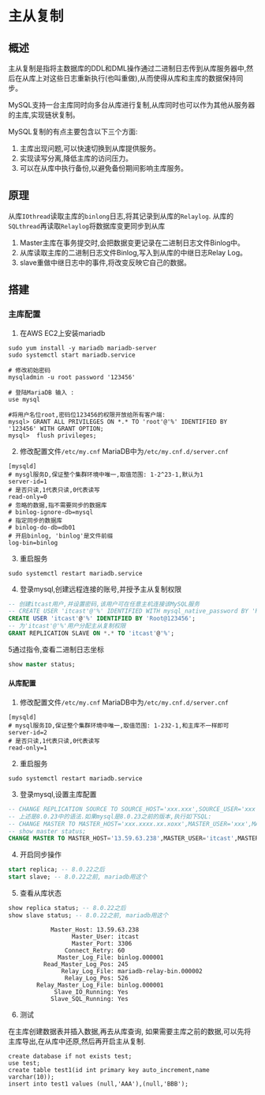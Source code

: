 # 主从复制

## 概述

主从复制是指将主数据库的DDL和DML操作通过二进制日志传到从库服务器中,然后在从库上对这些日志重新执行(也叫重做),从而使得从库和主库的数据保持同步。

MySQL支持一台主库同时向多台从库进行复制,从库同时也可以作为其他从服务器的主库,实现链状复制。

MySQL复制的有点主要包含以下三个方面:
1. 主库出现问题,可以快速切换到从库提供服务。
2.  实现读写分离,降低主库的访问压力。
3.  可以在从库中执行备份,以避免备份期间影响主库服务。

## 原理

从库`IOthread`读取主库的`binlong`日志,将其记录到从库的`Relaylog`. 从库的`SQLthread`再读取`Relaylog`将数据库变更同步到从库

1. Master主库在事务提交时,会把数据变更记录在二进制日志文件Binlog中。
2. 从库读取主库的二进制日志文件Binlog,写入到从库的中继日志Relay Log。
3. slave重做中继日志中的事件,将改变反映它自己的数据。

## 搭建

### 主库配置

1. 在AWS EC2上安装mariadb
```shell
sudo yum install -y mariadb mariadb-server
sudo systemctl start mariadb.service

# 修改初始密码
mysqladmin -u root password '123456'

# 登陆MariaDB 输入 :
use mysql

#将用户名位root,密码位123456的权限开放给所有客户端:
mysql> GRANT ALL PRIVILEGES ON *.* TO 'root'@'%' IDENTIFIED BY '123456' WITH GRANT OPTION;
mysql>  flush privileges;
```

2. 修改配置文件`/etc/my.cnf` MariaDB中为`/etc/my.cnf.d/server.cnf`
```
[mysqld]
# mysgl服务D,保证整个集群环境中唯一,取值范围: 1-2^23-1,默认为1 
server-id=1
# 是否只读,1代表只读,0代表读写 
read-only=0
# 忽略的数据,指不需要同步的数据库
# binlog-ignore-db=mysql 
# 指定同步的数据库
# binlog-do-db=db01
# 开启binlog, 'binlog'是文件前缀
log-bin=binlog
```

3. 重启服务

```shell
sudo systemctl restart mariadb.service 
```

4. 登录mysql,创建远程连接的账号,并授予主从复制权限
```sql
-- 创建itcast用户,并设置密码,该用户可在任意主机连接该MySQL服务
-- CREATE USER 'itcast'@'%' IDENTIFIED WITH mysql_native_password BY 'Root@123456'; 
CREATE USER 'itcast'@'%' IDENTIFIED BY 'Root@123456';
-- 为'itcast'@'%'用户分配主从复制权限
GRANT REPLICATION SLAVE ON *.* TO 'itcast'@'%';
```

5通过指令,查看二进制日志坐标
```sql
show master status;
```

#### 从库配置

1. 修改配置文件`/etc/my.cnf` MariaDB中为`/etc/my.cnf.d/server.cnf`
```
[mysqld]
# mysql服务ID,保证整个集群环境中唯一,取值范围: 1-232-1,和主库不一样即可
server-id=2
# 是否只读,1代表只读,0代表读写 
read-only=1
```
2. 重启服务

```shell
sudo systemctl restart mariadb.service 
```

3. 登录mysql,设置主库配置
```sql
-- CHANGE REPLICATION SOURCE TO SOURCE_HOST='xxx.xxx',SOURCE_USER='xxx',SOURCE _PASSWORD='xxx',SOURCE_LOG_FILE='xxx',SOURCE_LOG_POS=xxx;
-- 上述是8.0.23中的语法.如果mysql是8.0.23之前的版本,执行如下SQL:
-- CHANGE MASTER TO MASTER_HOST='xxx.xxxx.xx.xoxx',MASTER_USER='xxx',MASTER_PASSWORD='xxx',MASTER_LOG_FILE='xx',MASTER_LOG_POS=xxx;
-- show master status;
CHANGE MASTER TO MASTER_HOST='13.59.63.238',MASTER_USER='itcast',MASTER_PASSWORD='Root@123456',MASTER_LOG_FILE='binlog.000001',MASTER_LOG_POS=245;
```

4. 开启同步操作

```sql
start replica; -- 8.0.22之后 
start slave; -- 8.0.22之前, mariadb用这个
```

5. 查看从库状态

```sql
show replica status; -- 8.0.22之后 
show slave status; -- 8.0.22之前, mariadb用这个
```


```
            Master_Host: 13.59.63.238
                  Master_User: itcast
                  Master_Port: 3306
                Connect_Retry: 60
              Master_Log_File: binlog.000001
          Read_Master_Log_Pos: 245
               Relay_Log_File: mariadb-relay-bin.000002
                Relay_Log_Pos: 526
        Relay_Master_Log_File: binlog.000001
             Slave_IO_Running: Yes
            Slave_SQL_Running: Yes
```

6. 测试

在主库创建数据表并插入数据,再去从库查询, 如果需要主库之前的数据,可以先将主库导出,在从库中还原,然后再开启主从复制.
```
create database if not exists test;
use test;
create table test1(id int primary key auto_increment,name varchar(10));
insert into test1 values (null,'AAA'),(null,'BBB');
```